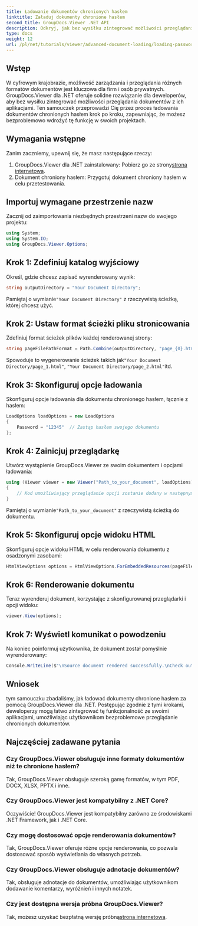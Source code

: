 ```yaml
---
title: Ładowanie dokumentów chronionych hasłem
linktitle: Załaduj dokumenty chronione hasłem
second_title: GroupDocs.Viewer .NET API
description: Odkryj, jak bez wysiłku zintegrować możliwości przeglądania dokumentów z aplikacjami .NET za pomocą GroupDocs.Viewer. Ten samouczek zawiera kompleksowy przewodnik krok po kroku.
type: docs
weight: 12
url: /pl/net/tutorials/viewer/advanced-document-loading/loading-password-protected-document/
---
```

## Wstęp

W cyfrowym krajobrazie, możliwość zarządzania i przeglądania różnych formatów dokumentów jest kluczowa dla firm i osób prywatnych. GroupDocs.Viewer dla .NET oferuje solidne rozwiązanie dla deweloperów, aby bez wysiłku zintegrować możliwości przeglądania dokumentów z ich aplikacjami. Ten samouczek przeprowadzi Cię przez proces ładowania dokumentów chronionych hasłem krok po kroku, zapewniając, że możesz bezproblemowo wdrożyć tę funkcję w swoich projektach.

## Wymagania wstępne

Zanim zaczniemy, upewnij się, że masz następujące rzeczy:

1.  GroupDocs.Viewer dla .NET zainstalowany: Pobierz go ze strony[strona internetowa](https://releases.groupdocs.com/viewer/net/).
2. Dokument chroniony hasłem: Przygotuj dokument chroniony hasłem w celu przetestowania.

## Importuj wymagane przestrzenie nazw

Zacznij od zaimportowania niezbędnych przestrzeni nazw do swojego projektu:

```csharp
using System;
using System.IO;
using GroupDocs.Viewer.Options;
```

## Krok 1: Zdefiniuj katalog wyjściowy

Określ, gdzie chcesz zapisać wyrenderowany wynik:

```csharp
string outputDirectory = "Your Document Directory";
```
 Pamiętaj o wymianie`"Your Document Directory"` z rzeczywistą ścieżką, której chcesz użyć.

## Krok 2: Ustaw format ścieżki pliku stronicowania

Zdefiniuj format ścieżek plików każdej renderowanej strony:

```csharp
string pageFilePathFormat = Path.Combine(outputDirectory, "page_{0}.html");
```

 Spowoduje to wygenerowanie ścieżek takich jak`"Your Document Directory/page_1.html"`, `"Your Document Directory/page_2.html"`itd.

## Krok 3: Skonfiguruj opcje ładowania

Skonfiguruj opcje ładowania dla dokumentu chronionego hasłem, łącznie z hasłem:

```csharp
LoadOptions loadOptions = new LoadOptions
{
    Password = "12345"  // Zastąp hasłem swojego dokumentu
};
```

## Krok 4: Zainicjuj przeglądarkę

Utwórz wystąpienie GroupDocs.Viewer ze swoim dokumentem i opcjami ładowania:

```csharp
using (Viewer viewer = new Viewer("Path_to_your_document", loadOptions))
{
    // Kod umożliwiający przeglądanie opcji zostanie dodany w następnym kroku.
}
```
 Pamiętaj o wymianie`"Path_to_your_document"` z rzeczywistą ścieżką do dokumentu.

## Krok 5: Skonfiguruj opcje widoku HTML

Skonfiguruj opcje widoku HTML w celu renderowania dokumentu z osadzonymi zasobami:

```csharp
HtmlViewOptions options = HtmlViewOptions.ForEmbeddedResources(pageFilePathFormat);
```

## Krok 6: Renderowanie dokumentu

Teraz wyrenderuj dokument, korzystając z skonfigurowanej przeglądarki i opcji widoku:

```csharp
viewer.View(options);
```

## Krok 7: Wyświetl komunikat o powodzeniu

Na koniec poinformuj użytkownika, że dokument został pomyślnie wyrenderowany:

```csharp
Console.WriteLine($"\nSource document rendered successfully.\nCheck output in {outputDirectory}.");
```

## Wniosek

tym samouczku zbadaliśmy, jak ładować dokumenty chronione hasłem za pomocą GroupDocs.Viewer dla .NET. Postępując zgodnie z tymi krokami, deweloperzy mogą łatwo zintegrować tę funkcjonalność ze swoimi aplikacjami, umożliwiając użytkownikom bezproblemowe przeglądanie chronionych dokumentów.

## Najczęściej zadawane pytania

### Czy GroupDocs.Viewer obsługuje inne formaty dokumentów niż te chronione hasłem?

Tak, GroupDocs.Viewer obsługuje szeroką gamę formatów, w tym PDF, DOCX, XLSX, PPTX i inne.

### Czy GroupDocs.Viewer jest kompatybilny z .NET Core?

Oczywiście! GroupDocs.Viewer jest kompatybilny zarówno ze środowiskami .NET Framework, jak i .NET Core.

### Czy mogę dostosować opcje renderowania dokumentów?

Tak, GroupDocs.Viewer oferuje różne opcje renderowania, co pozwala dostosować sposób wyświetlania do własnych potrzeb.

### Czy GroupDocs.Viewer obsługuje adnotacje dokumentów?

Tak, obsługuje adnotacje do dokumentów, umożliwiając użytkownikom dodawanie komentarzy, wyróżnień i innych notatek.

### Czy jest dostępna wersja próbna GroupDocs.Viewer?

 Tak, możesz uzyskać bezpłatną wersję próbną[strona internetowa](https://releases.groupdocs.com/).